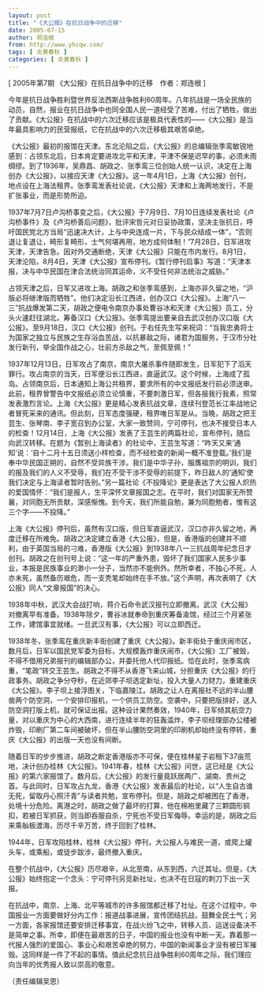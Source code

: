 ```yaml
---
layout: post
title: "《大公报》在抗日战争中的迁移"
date: 2005-07-15
author: 郑连根
from: http://www.yhcqw.com/
tags: [ 炎黄春秋 ]
categories: [ 炎黄春秋 ]
---
```



[ 2005年第7期 《大公报》在抗日战争中的迁移　作者：郑连根 ]


今年是抗日战争胜利暨世界反法西斯战争胜利60周年。八年抗战是一场全民族的动员，自然，报业在抗日战争中也同全国人民一道经受了苦难，付出了牺牲，做出了贡献。《大公报》在抗战中的六次迁移应该是极具代表性的——《大公报》是当年最具影响力的民营报纸，它在抗战中的六次迁移极其艰苦卓绝。


《大公报》最初的报馆在天津。东北沦陷之后，《大公报》的总编辑张季鸾敏锐地感到：占领东北后，日本肯定要进攻北平和天津，平津不保是迟早的事，必须未雨绸缪。到了1936年，吴鼎昌、胡政之、张季鸾三位创始人统一认识，决定在上海创办《大公报》，以接应天津《大公报》。这一年4月1日，上海《大公报》创刊，地点设在上海法租界。张季鸾发表社论说，《大公报》天津和上海两地发行，不是扩张事业，而是形势所迫。


1937年7月7日卢沟桥事变之后，《大公报》于7月9日、7月10日连续发表社论《卢沟桥事件》及《卢沟桥善后问题》，批评宋哲元对日妥协政策，坚决主张抗日，呼吁国民党北方当局“迅速决大计，上与中央连成一片，下与民众结成一体”，“否则退让复退让，畸形复畸形，士气何堪再用，地方成何体制！”7月28日，日军进攻天津，天津告急。因对外交通断绝，天津《大公报》只能在市内发行。8月1日，天津沦陷，8月4日，天津《大公报》宣布停刊。《暂行停刊启事》写道：“天津本报，决与中华民国在津合法统治同其运命，义不受任何非法统治之威胁。”


占领天津之后，日军又进攻上海。胡政之和张季鸾感到，上海亦非久留之地，“沪版必将继津版而牺牲”。他们决定沿长江西进，创办汉口《大公报》。上海“八一三”抗战爆发第二天，胡政之便电令南京办事处曹谷冰和天津《大公报》员工，分头火速赶往湖北，筹备汉口《大公报》。张季鸾提出要亲自去武汉创办汉口版《大公报》。至9月18日，汉口《大公报》创刊。于右任先生写来祝词：“当我忠勇将士为国家之独立与民族之生存浴血苦战，以抗暴敌之际，诸君为国服务，于汉市分社发行新刊，举全国作战之心，壮前方杀敌之气，至佩至佩！”


1937年12月13日，日军攻占了南京，南京大屠杀事件随即发生，日军犯下了滔天罪行。攻占南京的当天，日军便沿长江西进，直逼武汉。这个时候，上海成了孤岛。占领南京后，日本通知上海公共租界，要求所有的中文报纸发行前必须送审。此前，租界曾警告中文报纸必须立论慎重，不要刺激日军，但各报我行我素，照常发表激烈言论。上海《大公报》更是精心发表抗战文章，连续刊登范长江率战地记者冒死采来的通讯。但此刻，日军态度强硬，租界唯日军是从。当晚，胡政之把王芸生、张琴南、李子宽召到办公室，大家一致赞同，宁可停刊，也决不接受日本人的检查！12月14日，上海《大公报》发表了王芸生的两篇社论，宣布停刊，随后向武汉转移。在题为《暂别上海读者》的社论中，王芸生写道：“昨天又来‘通知’说：‘自十二月十五日须送小样检查，而不经检查的新闻一概不准登载。’我们是奉中华民国正朔的，自然不受异族干涉。我们是中华子孙，服膺祖宗的明训，我们的报及我们的人义不受辱，我们在不受干涉不受辱的前提下，昨日敌人的‘通知’使我们决定与上海读者暂时告别。”另一篇社论《不投降论》更是表达了大公报人炽热的爱国情怀：“我们是报人，生平深怀文章报国之志。在平时，我们对国家无所赞襄，对同胞无所贡献，深感惭愧。到今天，我们所能自勉，兼为同胞勉者，惟有这三个字——不投降。”


上海《大公报》停刊后，虽然有汉口版，但日军直逼武汉，汉口亦非久留之地，再度迁移在所难免。胡政之决定建立香港《大公报》，但是，香港版的创建并不顺利，由于英国当局的刁难，香港版《大公报》到1938年八一三抗战周年纪念日才创刊。胡政之在创刊号上说：“这一年的严重外患，毁坏了我们国家人民多少事业，本报是民族事业的渺小一分子，当然亦不能例外。然所幸者，不独心不死，人亦未死，虽然备历艰危，而一支秃笔却始终在手不放。”这个声明，再次表明了《大公报》同人“文章报国”的决心。


1938年中秋，武汉大会战打响，蒋介石命令武汉报刊立即撤离。武汉《大公报》对撤离早有准备。1938年除夕，曹谷冰就奉命到重庆筹备渝馆，经过三个月紧张工作，建馆事宜就绪。一旦武汉有事，《大公报》可以立即西迁。


1938年冬，张季鸾在重庆新丰街创建了重庆《大公报》。新丰街处于重庆闹市区，数月后，日军以国民党军委为目标，大规模轰炸重庆闹市，《大公报》工厂被毁，不得不借用兄弟报刊的编辑部办公，并委托他人代印报纸。恰在此时，张季鸾病重，“笔政”转交王芸生。胡政之不得不从香港飞来山城，分担重庆《大公报》的行政事务。胡政之争分夺秒，在近郊李子坝选定新址，投入大量人力财力，重建重庆《大公报》。李子坝上接浮图关，下临嘉陵江。胡政之让人在离报社不远的半山腰凿两个防空洞，一个安排印报机，一个供员工防空。空袭中，只要把版排好，送入防空洞打版上机，就可保证出报。这种设计果然奏效，1940年，日军倾其航空力量，对以重庆为中心的大西南，进行连续半年的狂轰滥炸，李子坝经理部办公楼被炸毁，印刷厂第二车间被破坏，但在半山腰防空洞里的印刷机却始终没有停转，重庆《大公报》的出版一天也没有间断。


随着日军的步步推进，胡政之断定香港版亦不可保，便在桂林星子岩租下37亩荒地，决计创办桂林《大公报》。1941年春，桂林《大公报》问世，这已经是《大公报》的第六家报馆了。数月后，《大公报》的发行量竟跃居两广、湖南、贵州之首。与此同时，日军攻占九龙，香港《大公报》发表最后的社论，以“人生自古谁无死，留取丹心照汗青”与读者共勉，宣布停刊。但是，胡政之却被困在了香港，处境十分危险。离港之时，胡政之做了最坏的打算，他在棉袍里藏了三颗圆形铜扣，若被日军抓获，则当即吞服自杀，宁死也不受日军侮辱。幸运的是，胡政之后来乘舢板渡海，历尽千辛万苦，终于回到了桂林。

1944年，日军攻陷桂林，桂林《大公报》停刊，大公报人与难民一道，或爬上罐头车，或乘船，或徒步跋涉，最终撤入重庆。

在整个抗战中，《大公报》历尽艰辛，从北至南，从东到西，六迁其址。但是，《大公报》始终抱定一个念头：宁可停刊另觅新社址，也决不在日寇的刺刀下出一天报。


在抗战中，南京、上海、北平等城市的许多报馆都迁移了社址。在这个过程中，中国报业一方面要做好分内工作：报道战事进展，宣传团结抗战，鼓舞全民士气；另一方面，各家报馆还要安排迁移事宜，在战火纷飞之中，转移人员、运送设备决不是简单之事。所幸，即便在最艰苦的日子，中国的报业也没有中断一天。靠着那一代报人强烈的爱国心、事业心和艰苦卓绝的努力，中国的新闻事业才没有被日军摧毁。这同样是一件了不起的事情。值此纪念抗日战争胜利60周年之际，我们理应向当年的优秀报人致以崇高的敬意。

（责任编辑吴思）


